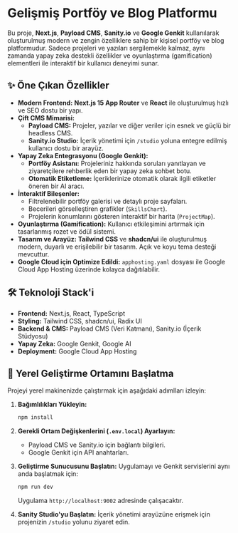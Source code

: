 # Gelişmiş Portföy ve Blog Platformu

Bu proje, **Next.js**, **Payload CMS**, **Sanity.io** ve **Google Genkit** kullanılarak oluşturulmuş modern ve zengin özelliklere sahip bir kişisel portföy ve blog platformudur. Sadece projeleri ve yazıları sergilemekle kalmaz, aynı zamanda yapay zeka destekli özellikler ve oyunlaştırma (gamification) elementleri ile interaktif bir kullanıcı deneyimi sunar.

## ✨ Öne Çıkan Özellikler

- **Modern Frontend:** **Next.js 15 App Router** ve **React** ile oluşturulmuş hızlı ve SEO dostu bir yapı.
- **Çift CMS Mimarisi:**
    - **Payload CMS:** Projeler, yazılar ve diğer veriler için esnek ve güçlü bir headless CMS.
    - **Sanity.io Studio:** İçerik yönetimi için `/studio` yoluna entegre edilmiş kullanıcı dostu bir arayüz.
- **Yapay Zeka Entegrasyonu (Google Genkit):**
    - **Portföy Asistanı:** Projeleriniz hakkında soruları yanıtlayan ve ziyaretçilere rehberlik eden bir yapay zeka sohbet botu.
    - **Otomatik Etiketleme:** İçeriklerinize otomatik olarak ilgili etiketler öneren bir AI aracı.
- **İnteraktif Bileşenler:**
    - Filtrelenebilir portföy galerisi ve detaylı proje sayfaları.
    - Becerileri görselleştiren grafikler (`SkillsChart`).
    - Projelerin konumlarını gösteren interaktif bir harita (`ProjectMap`).
- **Oyunlaştırma (Gamification):** Kullanıcı etkileşimini artırmak için tasarlanmış rozet ve ödül sistemi.
- **Tasarım ve Arayüz:** **Tailwind CSS** ve **shadcn/ui** ile oluşturulmuş modern, duyarlı ve erişilebilir bir tasarım. Açık ve koyu tema desteği mevcuttur.
- **Google Cloud için Optimize Edildi:** `apphosting.yaml` dosyası ile Google Cloud App Hosting üzerinde kolayca dağıtılabilir.

## 🛠️ Teknoloji Stack'i

- **Frontend:** Next.js, React, TypeScript
- **Styling:** Tailwind CSS, shadcn/ui, Radix UI
- **Backend & CMS:** Payload CMS (Veri Katmanı), Sanity.io (İçerik Stüdyosu)
- **Yapay Zeka:** Google Genkit, Google AI
- **Deployment:** Google Cloud App Hosting

## 🚀 Yerel Geliştirme Ortamını Başlatma

Projeyi yerel makinenizde çalıştırmak için aşağıdaki adımlları izleyin:

1.  **Bağımlılıkları Yükleyin:**
    ```bash
    npm install
    ```

2.  **Gerekli Ortam Değişkenlerini (`.env.local`) Ayarlayın:**
    *   Payload CMS ve Sanity.io için bağlantı bilgileri.
    *   Google Genkit için API anahtarları.

3.  **Geliştirme Sunucusunu Başlatın:**
    Uygulamayı ve Genkit servislerini aynı anda başlatmak için:
    ```bash
    npm run dev
    ```
    Uygulama `http://localhost:9002` adresinde çalışacaktır.

4.  **Sanity Studio'yu Başlatın:**
    İçerik yönetimi arayüzüne erişmek için projenizin `/studio` yolunu ziyaret edin.
